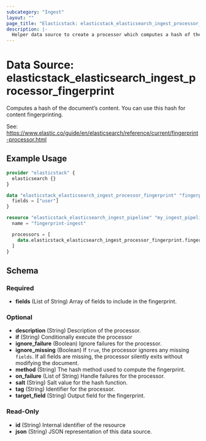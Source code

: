 ```yaml
---
subcategory: "Ingest"
layout: ""
page_title: "Elasticstack: elasticstack_elasticsearch_ingest_processor_fingerprint Data Source"
description: |-
  Helper data source to create a processor which computes a hash of the document’s content.
---
```


# Data Source: elasticstack_elasticsearch_ingest_processor_fingerprint

Computes a hash of the document’s content. You can use this hash for content fingerprinting.

See: https://www.elastic.co/guide/en/elasticsearch/reference/current/fingerprint-processor.html

## Example Usage

```terraform
provider "elasticstack" {
  elasticsearch {}
}

data "elasticstack_elasticsearch_ingest_processor_fingerprint" "fingerprint" {
  fields = ["user"]
}

resource "elasticstack_elasticsearch_ingest_pipeline" "my_ingest_pipeline" {
  name = "fingerprint-ingest"

  processors = [
    data.elasticstack_elasticsearch_ingest_processor_fingerprint.fingerprint.json
  ]
}
```

<!-- schema generated by tfplugindocs -->
## Schema

### Required

- **fields** (List of String) Array of fields to include in the fingerprint.

### Optional

- **description** (String) Description of the processor.
- **if** (String) Conditionally execute the processor
- **ignore_failure** (Boolean) Ignore failures for the processor.
- **ignore_missing** (Boolean) If `true`, the processor ignores any missing `fields`. If all fields are missing, the processor silently exits without modifying the document.
- **method** (String) The hash method used to compute the fingerprint.
- **on_failure** (List of String) Handle failures for the processor.
- **salt** (String) Salt value for the hash function.
- **tag** (String) Identifier for the processor.
- **target_field** (String) Output field for the fingerprint.

### Read-Only

- **id** (String) Internal identifier of the resource
- **json** (String) JSON representation of this data source.
